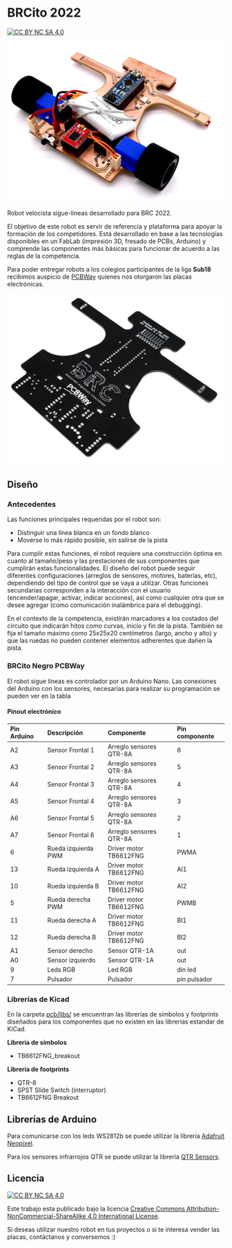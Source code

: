 # BRCito 2022

[![CC BY NC SA 4.0][cc-by-nc-sa-shield]][cc-by-nc-sa]

<img src="img/prototipo_brcito.png" width="600">

Robot velocista sigue-líneas desarrollado para BRC 2022.

El objetivo de este robot es servir de referencia y plataforma para apoyar la formación de los competidores. Está desarrollado en base a las tecnologías disponibles en un FabLab (impresión 3D, fresado de PCBs, Arduino) y comprende las componentes más básicas para funcionar de acuerdo a las reglas de la competencia.

Para poder entregar robots a los colegios participantes de la liga **Sub18** recibimos auspicio de [PCBWay](https://www.pcbway.com/) quienes nos otorgaron las placas electrónicas.

<img src="img/pcb_brcito.png" width="600">

## Diseño

### Antecedentes

Las funciones principales requeridas por el robot son:

- Distinguir una línea blanca en un fondo blanco
- Moverse lo más rápido posible, sin salirse de la pista

Para cumplir estas funciones, el robot requiere una construcción óptima en cuanto al tamaño/peso y las prestaciones de sus componentes que cumplirán estas funcionalidades. El diseño del robot puede seguir diferentes configuraciones (arreglos de sensores, motores, baterías, etc), dependiendo del tipo de control que se vaya a utilizar. Otras funciones secundarias corresponden a la interacción con el usuario (encender/apagar, activar, indicar acciones), así como cualquier otra que se desee agregar (como comunicación inalámbrica para el debugging).

En el contexto de la competencia, existirán marcadores a los costados del circuito que indicarán hitos como curvas, inicio y fin de la pista. También se fija el tamaño máximo como 25x25x20 centímetros (largo, ancho y alto) y que las ruedas no pueden contener elementos adherentes que dañen la pista.


### BRCito Negro PCBWay

El robot sigue líneas es controlador por un Arduino Nano. Las conexiones del Arduino con los sensores, necesarias para realizar su programación se pueden ver en la tabla


#### Pinout electrónico
| Pin Arduino     | Descripción     | Componente | Pin componente
| :------------- | :------------- | :-------      | :-----  |
| A2       | Sensor Frontal 1      | Arreglo sensores QTR-8A | 6
| A3       | Sensor Frontal 2      | Arreglo sensores QTR-8A |5
| A4       | Sensor Frontal 3      | Arreglo sensores QTR-8A |4
| A5       | Sensor Frontal 4      | Arreglo sensores QTR-8A |3
| A6       | Sensor Frontal 5      | Arreglo sensores QTR-8A |2
| A7       | Sensor Frontal 6      | Arreglo sensores QTR-8A |1
| 6        | Rueda izquierda PWM      | Driver motor TB6612FNG | PWMA
| 13       | Rueda izquierda A      | Driver motor TB6612FNG  | AI1 |
| 10       | Rueda izquierda B      | Driver motor TB6612FNG | AI2  |
| 5        | Rueda derecha PWM      | Driver motor TB6612FNG | PWMB |
| 11       | Rueda derecha A      | Driver motor TB6612FNG  | BI1 |
| 12       | Rueda derecha B      | Driver motor TB6612FNG | BI2  |
| A1       | Sensor derecho      | Sensor QTR-1A | out
| A0       | Sensor izquierdo      | Sensor QTR-1A | out
| 9       | Leds RGB      | Led RGB | din led
| 7       | Pulsador      | Pulsador | pin pulsador

### Librerías de Kicad

En la carpeta [pcb/libs/](pcb/libs/) se encuentran las librerías de símbolos y footprints diseñados para los componentes que no existen en las librerías estandar de KiCad.

**Librería de símbolos**
* TB6612FNG_breakout

**Librería de footprints**
* QTR-8
* SPST Slide Switch (interruptor)
* TB6612FNG Breakout



## Librerías de Arduino

Para comunicarse con los leds WS2812b se puede utilizar la librería [Adafruit Neopixel](https://github.com/adafruit/Adafruit_NeoPixel).

Para los sensores infrarrojos QTR se puede utilizar la librería [QTR Sensors](https://github.com/pololu/qtr-sensors-arduino).

## Licencia
[![CC BY NC SA 4.0][cc-by-nc-sa-image]][cc-by-nc-sa]

Este trabajo esta publicado bajo la licencia [Creative Commons Attribution-NonCommercial-ShareAlike 4.0 International
License][cc-by-nc-sa].

Si deseas utilizar nuestro robot en tus proyectos o si te interesa vender las placas, contáctanos y conversemos :)

[cc-by-nc-sa]: https://creativecommons.org/licenses/by-nc-sa/4.0/
[cc-by-nc-sa-image]: https://i.creativecommons.org/l/by-nc-sa/4.0/88x31.png
[cc-by-nc-sa-shield]: https://img.shields.io/badge/License-CC%20BY%20NC%20SA%204.0-lightgrey.svg
